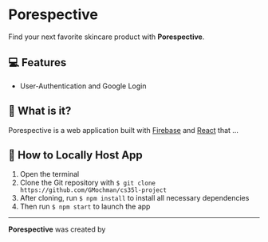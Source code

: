#  Porespective
Find your next favorite skincare product with **Porespective**.

## 💻 Features
- User-Authentication and Google Login

## 💫 What is it?
Porespective is a web application built with
[Firebase](https://firebase.google.com/) and [React](https://reactjs.org/) that ...

## 🧳 How to Locally Host App
1. Open the terminal
2. Clone the Git repository with ```$ git clone https://github.com/GMochman/cs35l-project```
3. After cloning, run ```$ npm install``` to install all necessary dependencies
4. Then run ```$ npm start``` to launch the app

---

**Porespective** was created by 